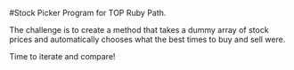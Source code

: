 #Stock Picker Program for TOP Ruby Path. 

The challenge is to create a method that takes a
dummy array of stock prices and automatically
chooses what the best times to buy and sell were.

Time to iterate and compare!

